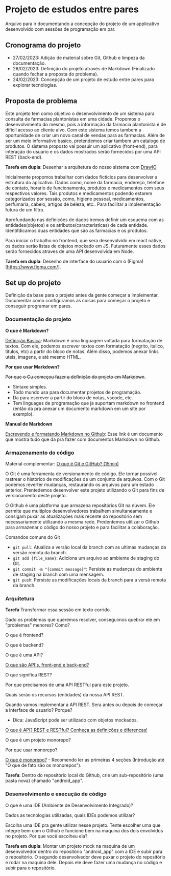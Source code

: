 # Projeto de estudos entre pares

Arquivo para ir documentando a concepção do projeto de um applicativo desenvolvido com sessões de programação em par. 

## Cronograma do projeto

- 27/02/2023: Adição de material sobre Git, Github e limpeza da documentação.
- 26/02/2023: Definição do projeto através de Markdown (Finalizado quando fechar a proposta do problema).
- 24/02/2023: Concepção de um projeto de estudo entre pares para explorar tecnologias.


## Proposta de problema

Este projeto tem como objetivo o desenvolvimento de um sistema para consulta de farmacias plantonistas em uma cidade. Propomos o desenvolvimento do mesmo, pois a informação da farmacia plantonista é de dificil acesso ao cliente alvo. Com este sistema temos tambem a oportunidade de criar um novo canal de vendas para as farmacias. Além de ser um meio informativo basico, pretendemos criar tambem um catalogo de produtos. O sistema proposto vai possuir um aplicativo (front-end), para interação do usuario e os dados mostrados serão fornecidos por uma API REST (back-end).

**Tarefa em dupla**: Desenhar a arquitetura do nosso sistema com [DrawIO](https://draw.io) 

Inicialmente propomos trabalhar com dados ficticios para desenvolver a estrutura do aplicativo. Dados como, nome da farmacia, endereço, telefone de contato, horario de funcionamento, produtos e medicamentos com seus respectivos valores. Tais produtos e medicamentos podendo estarem categorizados por sessão, como, higiene pessoal, medicamentos, perfumaria, cabelo, artigos de beleza, etc.. Para facilitar a implementação futura de um filtro.

Aprofundando nas definições de dados iremos definir um esquema com as entidades(objetos) e os atributos(caracteristicas) de cada entidade. Identifdicamos duas entidades que são as farmacias e os produtos.

Para iniciar o trabalho no frontend, que sera desenvolvido em react native, os dados serão listas de objetos mockado em JS. Futuramente esses dados serão fornecidos atraves de uma API desenvolvida em Node.
  
**Tarefa em dupla**: Desenho de interface do usuario com o (Figma)[https://www.figma.com/].

## Set up do projeto

Definição da base para o projeto antes da gente começar a implementar. Documentar como configuramos as coisas para começar o projeto e conseguir programar em pares.

### Documentação do projeto

**O que é Markdown?**

[Definição Basica](https://tecnoblog.net/responde/o-que-e-markdown/): Markdown é uma linguagem voltada para formatação de textos. Com ele, podemos escrever textos com formatação (negrito, italico, titulos, etc) a partir do bloco de notas. Além disso, podemos anexar links uteis, imagens, e até mesmo HTML. 

**Por que usar Markdown?**

~~Por que o Gu começou fazer a definição do projeto em Markdown~~.

- Sintaxe simples.
- Todo mundo usa para documentar projetos de programação.
- Da para escrever a partir do bloco de notas, vscode, etc.
- Tem linguages de programação que ja suportam markdown no frontend (então da pra anexar um documento markdown em um site por exemplo).

**Manual de Markdown**

[Escrevendo e formatando Markdown no Github](https://docs.github.com/pt/get-started/writing-on-github/getting-started-with-writing-and-formatting-on-github/basic-writing-and-formatting-syntax): Esse link é um documento que mostra tudo que da pra fazer com documentos Markdown no Github.

### Armazenamento do código
Material complementar: [O que é Git e GitHub? (15min)](https://www.youtube.com/watch?v=GDGMf2bnHlE) 

O Git é uma ferramenta de versionamento de código. Ele tornar possível rastrear o histórico de modificações de um conjunto de arquivos. Com o Git podemos reverter mudanças, restaurando os arquivos para um estado anterior. Prentedemos desenvolver este projeto utilizando o Git para fins de versionamento deste projeto.

O Github é uma platforma que armazena repositórios Git na núvem. Ele permite que multiplos desenvolvedores trabalhem simultaneamente e consigam puxar as atualizações mais recente do repositório sem necessariamente utilizando a mesma rede. Predentemos utilizar o Github para armazenar o código do nosso projeto e para facilitar a colaboração.

Comandos comuns do Git
- `git pull`: Atualiza a versão local da branch com as ultimas mudanças da versão remota da branch.
- `git add {file_name}`: Adiciona um arquivo ao ambiente de staging do Git.
- `git commit -m "{commit message}"`: Persiste as mudanças do ambiente de staging na branch com uma mensagem.
- `git push`: Persiste as modificações locais da branch para a versã remota da branch.

### Arquitetura

**Tarefa** Transformar essa sessão em texto corrido.

Dado os problemas que queremos resolver, conseguimos quebrar ele em "problemas" menores? Como?
  
O que é frontend?

O que é backend?

O que é uma API?

[O que são API's, front-end e back-end?](https://medium.com/@MacgyverMartins/o-que-s%C3%A3o-apis-front-end-e-back-end-conceitos-de-desenvolvimento-para-n%C3%A3o-programadores-parte-1-a76d3066b99a)

O que significa REST?

Por que precisamos de uma API RESTful para este projeto. 

Quais serão os recursos (entidades) da nossa API REST.

Quando vamos implementar a API REST. Sera antes ou depois de começar a interface de usuario? Porque?
- Dica: JavaScript pode ser utilizado com objetos mockados. 

[O que é API? REST e RESTful? Conheça as definições e diferenças!](https://becode.com.br/o-que-e-api-rest-e-restful/)

O que é um projeto monorepo? 

Por que usar monorepo?

[O que é monorepo?](https://woliveiras.com.br/posts/o-que-%C3%A9-monorepo/) - Recomendo ler as primeiras 4 seções (Introdução até "O que de fato são os monorepos").

**Tarefa**: Dentro do repositório local do Github, crie um sub-repositório (uma pasta nova) chamado "android_app".

### Desenvolvimento e execução de código

O que é uma IDE (Ambiente de Desenvolvimento Integrado)?

Dados as tecnologias utilizadas, quais IDEs podemos utilizar?

Escolha uma IDE pra gente utilizar nesse projeto. Tente escolher uma que integre bem com o Github e funcione bem na maquina dos dois envolvidos no projeto. Por que você escolheu ela?

**Tarefa em dupla**: Montar um projeto mock na maquina de um desenvolvedor dentro do repositório "android_app" com a IDE e subir para o repositório. O segundo desenvolvedor deve puxar o projeto do repositório e rodar na maquina dele. Depois ele deve fazer uma mudança no código e subir para o repositório.